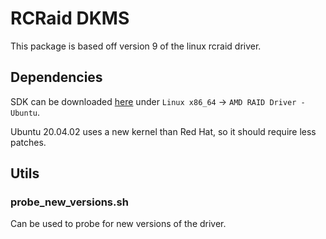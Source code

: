 # RCRaid DKMS

This package is based off version 9 of the linux rcraid driver.

## Dependencies

SDK can be downloaded [here](https://www.amd.com/en/support/chipsets/amd-socket-strx4/trx40) under `Linux x86_64` -> `AMD RAID Driver - Ubuntu`.

Ubuntu 20.04.02 uses a new kernel than Red Hat, so it should require less patches.

## Utils

### probe_new_versions.sh

Can be used to probe for new versions of the driver.
